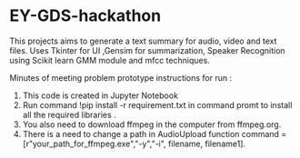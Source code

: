# EY-GDS-hackathon
This projects aims to generate a text summary for audio, video and text files.
Uses Tkinter for UI ,Gensim for summarization, Speaker Recognition using Scikit learn GMM module and mfcc techniques.

Minutes of meeting problem prototype instructions for run :
1. This code is created in Jupyter Notebook 
2. Run command !pip install -r requirement.txt in command promt to install all the required libraries .
3. You also need to download ffmpeg in the computer from ffmpeg.org.
4. There is a need to change a path in AudioUpload function command = [r"your_path_for_ffmpeg.exe","-y","-i", filename, filename1].
